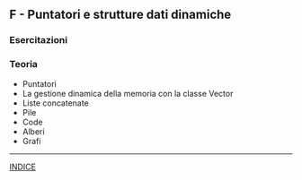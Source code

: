 ## F - Puntatori e strutture dati dinamiche 
### Esercitazioni
### Teoria
- Puntatori
- La gestione dinamica della memoria con la classe Vector 
- Liste concatenate
- Pile
- Code
- Alberi
- Grafi


--- 
[INDICE](../README.md) 